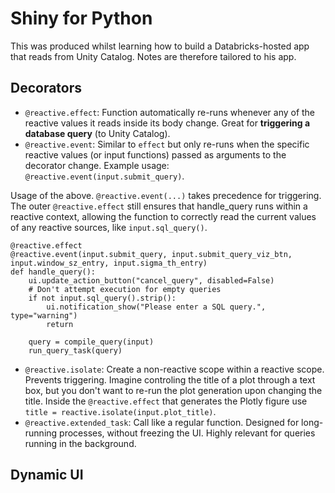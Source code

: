 # Shiny for Python

This was produced whilst learning how to build a Databricks-hosted app that reads from Unity Catalog. Notes are therefore tailored to his app.

## Decorators

* `@reactive.effect`: Function automatically re-runs whenever any of the reactive values it reads inside its body change. Great for **triggering a database query** (to Unity Catalog).
* `@reactive.event`: Similar to `effect` but only re-runs when the specific reactive values (or input functions) passed as arguments to the decorator change. Example usage: `@reactive.event(input.submit_query)`.

Usage of the above. `@reactive.event(...)` takes precedence for triggering. The outer `@reactive.effect` still ensures that handle_query runs within a reactive context, allowing the function to correctly read the current values of any reactive sources, like `input.sql_query()`.

```
@reactive.effect
@reactive.event(input.submit_query, input.submit_query_viz_btn, input.window_sz_entry, input.sigma_th_entry)
def handle_query():
    ui.update_action_button("cancel_query", disabled=False)
    # Don't attempt execution for empty queries
    if not input.sql_query().strip():
        ui.notification_show("Please enter a SQL query.", type="warning")
        return
    
    query = compile_query(input)
    run_query_task(query)
```

* `@reactive.isolate`: Create a non-reactive scope within a reactive scope. Prevents triggering. Imagine controling the title of a plot through a text box, but you don't want to re-run the plot generation upon changing the title. Inside the `@reactive.effect` that generates the Plotly figure use `title = reactive.isolate(input.plot_title)`.
* `@reactive.extended_task`: Call like a regular function. Designed for long-running processes, without freezing the UI. Highly relevant for queries running in the background.

## Dynamic UI

